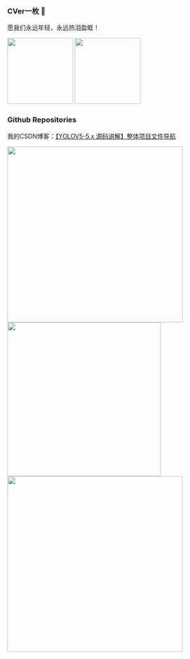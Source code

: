 ### CVer一枚 👋

愿我们永远年轻，永远热泪盈眶！

<img src="https://github-readme-stats.vercel.app/api?username=HuKai97&count_private=true&show_icons=true&theme=tokyonight&layout=compact"  height="150"> <img src="https://github-readme-stats.vercel.app/api/top-langs/?username=HuKai97&theme=tokyonight&layout=compact" height="150">

### Github Repositories 

我的CSDN博客：[【YOLOV5-5.x 源码讲解】整体项目文件导航](https://blog.csdn.net/qq_38253797/article/details/119043919) 

<a href="https://github.com/HuKai97/yolov5-5.x-annotations">
  <img align="left" src="https://github-readme-stats.vercel.app/api/pin/?username=HuKai97&repo=yolov5-5.x-annotations&theme=tokyonight&bg_color=30,e96443,904e95&title_color=fff&text_color=fff"  width="400" />
</a>
<a href="https://github.com/HuKai97/FFSSD-ResNet">
  <img align="left" src="https://github-readme-stats.vercel.app/api/pin/?username=HuKai97&repo=FFSSD-ResNet&theme=tokyonight&bg_color=30,e96443,904e95&title_color=fff&text_color=fff"  width="350" />
</a>

<a href="https://github.com/HuKai97/YOLOv5-ShuffleNetv2">
  <img align="left" src="https://github-readme-stats.vercel.app/api/pin/?username=HuKai97&repo=YOLOv5-ShuffleNetv2&theme=tokyonight&bg_color=30,e96443,904e95&title_color=fff&text_color=fff"  width="400" />
</a>
